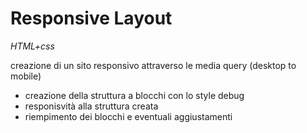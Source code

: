# Responsive Layout

_HTML+css_

creazione di un sito responsivo attraverso le media query (desktop to mobile)

- creazione della struttura a blocchi con lo style debug
- responisvità alla struttura creata
- riempimento dei blocchi e eventuali aggiustamenti
